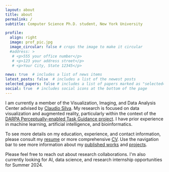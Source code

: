 ```yaml
---
layout: about
title: about
permalink: /
subtitle: Computer Science Ph.D. student, New York University

profile:
  align: right
  image: prof_pic.jpg
  image_circular: false # crops the image to make it circular
  #address: >
   # <p>555 your office number</p>
   # <p>123 your address street</p>
   # <p>Your City, State 12345</p>

news: true  # includes a list of news items
latest_posts: false  # includes a list of the newest posts
selected_papers: false # includes a list of papers marked as "selected={true}"
social: true  # includes social icons at the bottom of the page
---
```


I am currently a member of the Visualization, Imaging, and Data Analysis Center advised by [Claudio Silva](https://ctsilva.github.io/). My research is focused on data visualization and augmented reality, particularly within the context of the [DARPA Perceptually-enabled Task Guidance project](https://www.darpa.mil/program/perceptually-enabled-task-guidance). I have prior experience in machine learning, artificial intelligence, and bioinformatics. 

To see more details on my education, experience, and contact information, please consult my [resume](https://egm68.github.io/cv/) or more comprehensive [CV](https://egm68.github.io/cv/). Use the navigation bar to see more information about my [published works](https://egm68.github.io/publications/) and [projects](https://egm68.github.io/repositories/).

Please feel free to reach out about research collaborations. I'm also currently looking for AI, data science, and research internship opportunities for Summer 2024.
